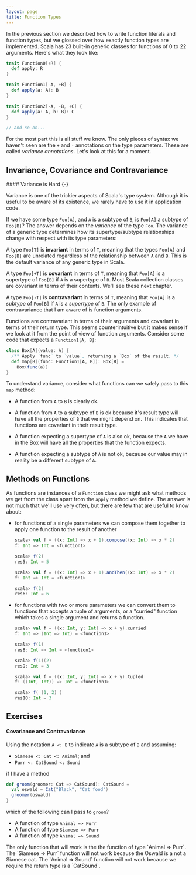```yaml
---
layout: page
title: Function Types
---
```


In the previous section we described how to write function literals and function types, but we glossed over how exactly function types are implemented. Scala has 23 built-in generic classes for functions of 0 to 22 arguments. Here's what they look like:

```scala
trait Function0[+R] {
  def apply: R
}

trait Function1[-A, +B] {
  def apply(a: A): B
}

trait Function2[-A, -B, +C] {
  def apply(a: A, b: B): C
}

// and so on...
```

For the most part this is all stuff we know. The only pieces of syntax we haven't seen are the `+` and `-` annotations on the type parameters. These are called *variance annotations*. Let's look at this for a moment.

## Invariance, Covariance and Contravariance

<div class="callout callout-info">
#### Variance is Hard {-}

Variance is one of the trickier aspects of Scala's type system. Although it is useful to be aware of its existence, we rarely have to use it in application code.
</div>

If we have some type `Foo[A]`, and `A` is a subtype of `B`, is `Foo[A]` a subtype of `Foo[B]`? The answer depends on the *variance* of the type `Foo`. The variance of a generic type determines how its supertype/subtype relationships change with respect with its type parameters:

A type `Foo[T]` is **invariant** in terms of `T`, meaning that the types `Foo[A]` and `Foo[B]` are unrelated regardless of the relationship between `A` and `B`. This is the default variance of any generic type in Scala.

A type `Foo[+T]` is **covariant** in terms of `T`, meaning that `Foo[A]` is a supertype of `Foo[B]` if `A` is a supertype of `B`. Most Scala collection classes are covariant in terms of their contents. We'll see these next chapter.

A type `Foo[-T]` is **contravariant** in terms of `T`, meaning that `Foo[A]` is a *subtype* of `Foo[B]` if `A` is a *supertype* of `B`. The only example of contravariance that I am aware of is function arguments.

Functions are contravariant in terms of their arguments and covariant in terms of their return type. This seems counterintuitive but it makes sense if we look at it from the point of view of function arguments. Consider some code that expects a `Function1[A, B]`:

```scala
class Box[A](value: A) {
  /** Apply `func` to `value`, returning a `Box` of the result. */
  def map[B](func: Function1[A, B]): Box[B] =
    Box(func(a))
}
```

To understand variance, consider what functions can we safely pass to this `map` method:


 - A function from `A` to `B` is clearly ok.

 - A function from `A` to a subtype of `B` is ok because it's result type will have all the properties of `B` that we might depend on. This indicates that functions are covariant in their result type.

 - A function expecting a supertype of `A` is also ok, because the `A` we have in the Box will have all the properties that the function expects.

 - A function expecting a subtype of `A` is not ok, because our value may in reality be a different subtype of `A`.

## Methods on Functions

As functions are instances of a `Function` class we might ask what methods we get from the class apart from the `apply` method we define. The answer is not much that we'll use very often, but there are few that are useful to know about:

- for functions of a single parameters we can compose them together to apply one function to the result of another

  ```scala
  scala> val f = ((x: Int) => x + 1).compose((x: Int) => x * 2)
  f: Int => Int = <function1>

  scala> f(2)
  res5: Int = 5

  scala> val f = ((x: Int) => x + 1).andThen((x: Int) => x * 2)
  f: Int => Int = <function1>

  scala> f(2)
  res6: Int = 6
  ```

- for functions with two or more parameters we can convert them to functions that accepts a tuple of arguments, or a "curried" function which takes a single argument and returns a function.

  ```scala
  scala> val f = ((x: Int, y: Int) => x + y).curried
  f: Int => (Int => Int) = <function1>

  scala> f(1)
  res8: Int => Int = <function1>

  scala> f(1)(2)
  res9: Int = 3

  scala> val f = ((x: Int, y: Int) => x + y).tupled
  f: ((Int, Int)) => Int = <function1>

  scala> f( (1, 2) )
  res10: Int = 3
  ```

## Exercises

#### Covariance and Contravariance

Using the notation `A <: B` to indicate `A` is a subtype of `B` and assuming:

- `Siamese <: Cat <: Animal`; and
- `Purr <: CatSound <: Sound`

if I have a method

```scala
def groom(groomer: Cat => CatSound): CatSound =
  val oswald = Cat("Black", "Cat food")
  groomer(oswald)
}
```

which of the following can I pass to `groom`?

- A function of type `Animal => Purr`
- A function of type `Siamese => Purr`
- A function of type `Animal => Sound`

<div class="solution">
The only function that will work is the the function of type `Animal => Purr`. The `Siamese => Purr` function will not work because the Oswald is a not a Siamese cat. The `Animal => Sound` function will not work because we require the return type is a `CatSound`.
</div>
